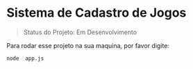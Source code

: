 <h1>Sistema de Cadastro de Jogos</h1>

> Status do Projeto: Em Desenvolvimento

Para rodar esse projeto na sua maquina, por favor digite:

```
node  app.js
```
